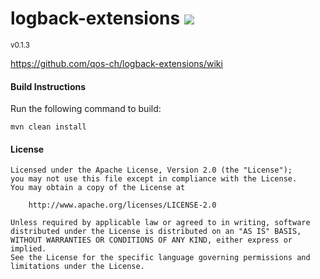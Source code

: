 <h1>logback-extensions <a href='https://logback.ci.cloudbees.com/job/logback-extensions/job/logback-extensions-OracleJDK7-SNAPSHOT/'><img src='https://logback.ci.cloudbees.com/buildStatus/icon?job=logback-extensions/logback-extensions-OracleJDK7-SNAPSHOT'></a></h1>
<sup>v0.1.3</sup>

https://github.com/qos-ch/logback-extensions/wiki

#### Build Instructions
Run the following command to build:

```
mvn clean install
```

#### License
```
Licensed under the Apache License, Version 2.0 (the "License");
you may not use this file except in compliance with the License.
You may obtain a copy of the License at

    http://www.apache.org/licenses/LICENSE-2.0

Unless required by applicable law or agreed to in writing, software
distributed under the License is distributed on an "AS IS" BASIS,
WITHOUT WARRANTIES OR CONDITIONS OF ANY KIND, either express or implied.
See the License for the specific language governing permissions and
limitations under the License.
```
